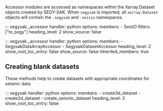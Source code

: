
Accessor modules are accessed as namespaces within the Xarray.Dataset objects
created by SEGY-SAK. When ``segysak`` is imported, all ``xarray.Dataset`` objects will
contain the ``.segysak`` and ``.seisio`` namespaces.

::: segysak._accessor
    handler: python
    options:
      members:
        - SeisIO
      filters: ["to_segy"]
      heading_level: 2
      show_source: false

::: segysak._accessor
    handler: python
    options:
      members:
        - SegysakDataArrayAccessor
        - SegysakDatasetAccessor
      heading_level: 2
      show_root_toc_entry: false
      show_source: false
      inherited_members: true



## Creating blank datasets

These methods help to create datasets with appropriate coordinates for seismic
data.

::: segysak
    handler: python
    options:
      members:
        - create3d_dataset
        - create2d_dataset
        - create_seismic_dataset
      heading_level: 3
      show_root_toc_entry: false

